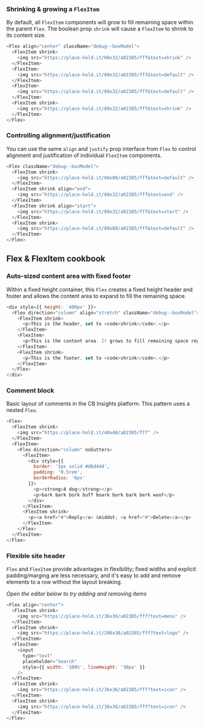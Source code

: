 
### Shrinking & growing a `FlexItem`
By default, all `FlexItem` components will grow to fill remaining space within the parent
`Flex`. The boolean prop `shrink` will cause a `FlexItem` to shrink to its content size.

```js
<Flex align="center" className="debug--boxModel">
  <FlexItem shrink>
    <img src="https://place-hold.it/60x32/a02385/fff&text=shrink" />
  </FlexItem>
  <FlexItem>
    <img src="https://place-hold.it/60x32/a02385/fff&text=default" />
  </FlexItem>
  <FlexItem>
    <img src="https://place-hold.it/60x32/a02385/fff&text=default" />
  </FlexItem>
  <FlexItem shrink>
    <img src="https://place-hold.it/60x32/a02385/fff&text=shrink" />
  </FlexItem>
</Flex>
```

### Controlling alignment/justification
You can use the same `align` and `justify` prop interface from `Flex` to control alignment and justification of individual `FlexItem` components.

```js
<Flex className="debug--boxModel">
  <FlexItem shrink>
    <img src="https://place-hold.it/60x80/a02385/fff&text=default" />
  </FlexItem>
  <FlexItem shrink align="end">
    <img src="https://place-hold.it/60x32/a02385/fff&text=end" />
  </FlexItem>
  <FlexItem shrink align="start">
    <img src="https://place-hold.it/60x32/a02385/fff&text=start" />
  </FlexItem>
  <FlexItem shrink>
    <img src="https://place-hold.it/60x80/a02385/fff&text=default" />
  </FlexItem>
</Flex>
```

## Flex & FlexItem cookbook

### Auto-sized content area with fixed footer
Within a fixed height container, this `Flex` creates a fixed height header and footer and allows the content area to expand to fill the remaining space.

```js
<div style={{ height: '400px' }}>
  <Flex direction="column" align="stretch" className="debug--boxModel">
    <FlexItem shrink>
      <p>This is the header, set to <code>shrink</code>.</p>
    </FlexItem>
    <FlexItem>
      <p>This is the content area. It grows to fill remaining space regardless of how much content this <code>FlexItem</code> contains.</p>
    </FlexItem>
    <FlexItem shrink>
      <p>This is the footer, set to <code>shrink</code>.</p>
    </FlexItem>
  </Flex>
</div>
```

### Comment block
Basic layout of comments in the CB Insights platform. This pattern uses a nested `Flex`.

```js
<Flex>
  <FlexItem shrink>
    <img src="https://place-hold.it/48x48/a02385/fff" />
  </FlexItem>
  <FlexItem>
    <Flex direction="column" noGutters>
      <FlexItem>
        <div style={{ 
          border: '1px solid #d6d4d4', 
          padding: '0.5rem', 
          borderRadius: '6px' 
        }}>
          <p><strong>A dog</strong></p>
          <p>bark bark bork buff boark bork bark berk woof</p>
        </div>
      </FlexItem>
      <FlexItem shrink>
        <p><a href="#">Reply</a> &middot; <a href="#">Delete</a></p>
      </FlexItem>
    </Flex>
  </FlexItem>
</Flex>
```

### Flexible site header
`Flex` and `FlexItem` provide advantages in flexibility; fixed widths and explicit padding/marging are less necessary, and it's easy to add and remove elements to a row without the layout breaking.

_Open the editor below to try adding and removing items_

```js
<Flex align="center">
  <FlexItem shrink>
    <img src="https://place-hold.it/36x36/a02385/fff?text=menu" />
  </FlexItem>
  <FlexItem shrink>
    <img src="https://place-hold.it/200x36/a02385/fff?text=logo" />
  </FlexItem>
  <FlexItem>
    <input
      type="text"
      placeholder="Search"
      style={{ width: '100%', lineHeight: '30px' }}
    />
  </FlexItem>
  <FlexItem shrink>
    <img src="https://place-hold.it/36x36/a02385/fff?text=icon" />
  </FlexItem>
  <FlexItem shrink>
    <img src="https://place-hold.it/36x36/a02385/fff?text=icon" />
  </FlexItem>
</Flex>
```

